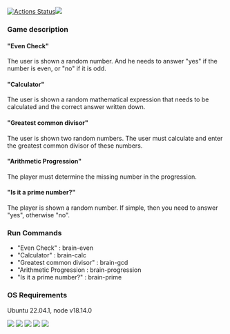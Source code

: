 [![Actions Status](https://github.com/cuttysark1010/frontend-project-44/workflows/hexlet-check/badge.svg)](https://github.com/cuttysark1010/frontend-project-44/actions)<a href=https://codeclimate.com/github/cuttysark1010/frontend-project-44/maintainability><img src=https://api.codeclimate.com/v1/badges/4eaa29498e0ceeef80c6/maintainability /></a>

<h3>Game description</h3>
<h4>"Even Check"</h4>
<p>The user is shown a random number. And he needs to answer "yes" if the number is even, or "no" if it is odd.</p>
<h4>"Calculator"</h4>
<p>The user is shown a random mathematical expression that needs to be calculated and the correct answer written down.</p>
<h4>"Greatest common divisor"</h4>
<p>The user is shown two random numbers. The user must calculate and enter the greatest common divisor of these numbers.</p>
<h4>"Arithmetic Progression"</h4>
<p>The player must determine the missing number in the progression.</p>
<h4>"Is it a prime number?"</h4>
<p>The player is shown a random number. If simple, then you need to answer "yes", otherwise "no".</p>

<h3>Run Commands</h3>
<ul>
  <li>"Even Check" : brain-even</li>
  <li>"Calculator" : brain-calc</li>
  <li>"Greatest common divisor" : brain-gcd</li>
  <li>"Arithmetic Progression : brain-progression</li>
  <li>"Is it a prime number?" : brain-prime</li>
</ul>

<h3>OS Requirements</h3>
<p>Ubuntu 22.04.1, node v18.14.0</p>


<a href="https://asciinema.org/a/559651" target="_blank"><img src="https://asciinema.org/a/559651.svg" /></a>
<a href="https://asciinema.org/a/RFvVyBcq34GEvCIh3rdcQe6pn" target="_blank"><img src="https://asciinema.org/a/RFvVyBcq34GEvCIh3rdcQe6pn.svg" /></a>
<a href="https://asciinema.org/a/SQ30HA5Yb9vEwOpMMUpR7UArV" target="_blank"><img src="https://asciinema.org/a/SQ30HA5Yb9vEwOpMMUpR7UArV.svg" /></a>
<a href="https://asciinema.org/a/4sAHgSAcbn3MQl4brvWNlxSJW" target="_blank"><img src="https://asciinema.org/a/4sAHgSAcbn3MQl4brvWNlxSJW.svg" /></a>
<a href="https://asciinema.org/a/562525" target="_blank"><img src="https://asciinema.org/a/562525.svg" /></a>